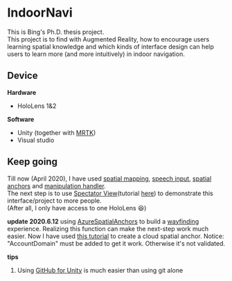 # IndoorNavi

This is Bing's Ph.D. thesis project.  
This project is to find with Augmented Reality, how to encourage users learning spatial knowledge and which kinds of interface design can help users to learn more (and more intuitively) in indoor navigation.  
## Device  
**Hardware**  
* HoloLens 1&2 
   
**Software**  
* Unity (together with [MRTK](https://microsoft.github.io/MixedRealityToolkit-Unity/README.html))  
* Visual studio  

## Keep going  
Till now (April 2020), I have used [spatial mapping](https://docs.microsoft.com/en-us/windows/mixed-reality/spatial-mapping), [speech input](https://microsoft.github.io/MixedRealityToolkit-Unity/Documentation/Input/Speech.html), [spatial anchors](https://docs.microsoft.com/en-us/windows/mixed-reality/spatial-anchors) and [manipulation handler](https://microsoft.github.io/MixedRealityToolkit-Unity/Documentation/README_ManipulationHandler.html).   
The next step is to use [Spectator View](https://docs.microsoft.com/en-us/windows/mixed-reality/spectator-view)(tutorial [here](https://microsoft.github.io/MixedReality-SpectatorView/README.html)) to demonstrate this interface/project to more people.  
(After all, I only have access to one HoloLens :laughing:)

**update 2020.6.12**
using [AzureSpatialAnchors](https://github.com/Azure/azure-spatial-anchors-samples) to build a [wayfinding](https://docs.microsoft.com/en-us/azure/spatial-anchors/concepts/anchor-relationships-way-finding#examples) experience. Realizing this function can make the next-step work much easier.
Now I have used [this tutorial](https://docs.microsoft.com/en-us/azure/spatial-anchors/tutorials/tutorial-new-unity-hololens-app?tabs=UnityPackage#putting-everything-together) to create a cloud spatial anchor. Notice: "AccountDomain" must be added to get it work. Otherwise it's not validated.



**tips**
1. Using [GitHub for Unity](https://github.com/github-for-unity) is much easier than using git alone
